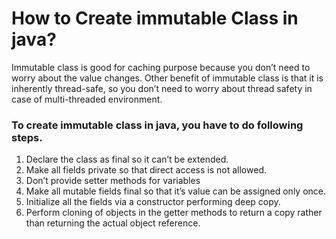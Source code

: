 # How to Create immutable Class in java?

Immutable class is good for caching purpose because you don’t need to worry about the value changes. Other benefit of immutable class is that it is inherently thread-safe, so you don’t need to worry about thread safety in case of multi-threaded environment.

### To create immutable class in java, you have to do following steps.

1. Declare the class as final so it can’t be extended.
2. Make all fields private so that direct access is not allowed.
3. Don’t provide setter methods for variables
4. Make all mutable fields final so that it’s value can be assigned only once.
5. Initialize all the fields via a constructor performing deep copy.
6. Perform cloning of objects in the getter methods to return a copy rather than returning the actual object reference.
